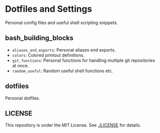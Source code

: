 # Dotfiles and Settings
Personal config files and useful shell scripting snippets.

## bash_building_blocks
- `aliases_and_exports`: Personal aliases end exports.
- `colors`: Colored printout definitions.
- `git_functions`: Personal functions for handling multiple git repositories at once.
- `random_useful`: Random useful shell functions etc.

## dotfiles
Personal dotfiles.

## LICENSE

This repository is under the MIT License.
See [./LICENSE](./LICENSE) for details.
